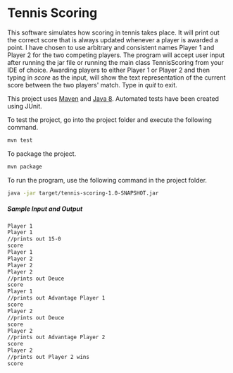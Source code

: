# Tennis Scoring

This software simulates how scoring in tennis takes place. It will print out the correct score that is always updated whenever a player is awarded a point. I have chosen to use arbitrary and consistent names Player 1 and Player 2 for the two competing players. The program will accept user input after running the jar file or running the main class TennisScoring from your IDE of choice. Awarding players to either Player 1 or Player 2 and then typing in _score_ as the input, will show the text representation of the current score between the two players' match. Type in _quit_ to exit.

This project uses [Maven](https://maven.apache.org/guides/getting-started/maven-in-five-minutes.html) and [Java 8](http://www.oracle.com/technetwork/java/javase/downloads/jdk8-downloads-2133151.html). Automated tests have been created using JUnit.

To test the project, go into the project folder and execute the following command.
```sh
mvn test
```

To package the project.
```sh
mvn package
```

To run the program, use the following command in the project folder.
```sh
java -jar target/tennis-scoring-1.0-SNAPSHOT.jar
```

##### Sample Input and Output
```sh
Player 1
Player 1
//prints out 15-0
score
Player 1
Player 2
Player 2
Player 2
//prints out Deuce
score
Player 1
//prints out Advantage Player 1
score
Player 2
//prints out Deuce
score
Player 2
//prints out Advantage Player 2
score
Player 2
//prints out Player 2 wins
score
```

